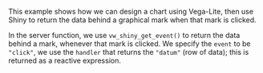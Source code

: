 This example shows how we can design a chart using Vega-Lite, then use Shiny to return the data behind a graphical mark when that mark is clicked.

In the server function, we use `vw_shiny_get_event()` to return the data behind a mark, whenever that mark is clicked. We specify the `event` to be `"click"`, we use the `handler` that returns the `"datum"` (row of data); this is returned as a reactive expression.


